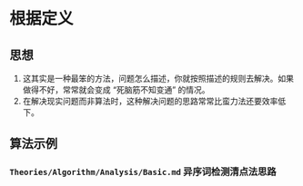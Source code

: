 # 根据定义


## 思想
1. 这其实是一种最笨的方法，问题怎么描述，你就按照描述的规则去解决。如果做得不好，常常就会变成 “死脑筋不知变通” 的情况。
2. 在解决现实问题而非算法时，这种解决问题的思路常常比蛮力法还要效率低下。


## 算法示例
### `Theories/Algorithm/Analysis/Basic.md` 异序词检测清点法思路